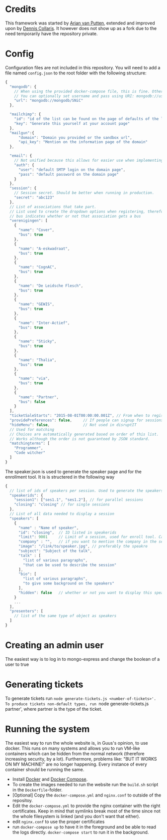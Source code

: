 # Credits
This framework was started by [Arian van Putten](https://github.com/arianvp), extended and improved upon by [Dennis Collaris](https://github.com/iamDecode). It however does not show up as a fork due to the need temporarily have the repository private.

# Config

Configuration files are not included in this repository. You will need to add a file named `config.json` to the root folder with the following structure:
```javascript
{
  "mongodb": {
    // When using the provided docker-compose file, this is fine. Otherwise change address. Port is optional
    // You can optionally set username and pass using URI: mongodb://user:password@localhost/SNiC
    "url": "mongodb://mongodb/SNiC"
  },

  "mailchimp": {
    "id": "id of the list can be found on the page of defaults of the list. Lists > DisruptIT > Settings > List name and campaign defaults > ListID on page (don't take form URL",
    "key": "Generate this yourself at your account page"
  },
  "mailgun":{
      "domain": "Domain you provided or the sandbox url",
      "api_key": "Mention on the information page of the domain"
  },

  "email": {
    // Not unified because this allows for easier use when implementing mailchimp
    "auth": {
      "user": "default SMTP login on the domain page",
      "pass": "default password on the domain page"
    }
  },
  "session": {
    // Session secret. Should be better when running in production.
    "secret": "abc123"
  },
  // List of associations that take part.
  // List used to create the dropdown options when registering, therefore partner
  // bus indicates whether or not that association gets a bus
  "verenigingen": [
    {
      "name": "Cover",
      "bus": true
    },
    {
      "name": "A-eskwadraat",
      "bus": true
    },
    {
      "name": "CognAC",
      "bus": true
    },
    {
      "name": "De Leidsche Flesch",
      "bus": true
    },
    {
      "name": "GEWIS",
      "bus": true
    },
    {
      "name": "Inter-Actief",
      "bus": true
    },
    {
      "name": "Sticky",
      "bus": true
    },
    {
      "name": "Thalia",
      "bus": true
    },
    {
      "name": "via",
      "bus": true
    },
    {
      "name": "Partner",
      "bus": false
    }
  ],
  "ticketSaleStarts": "2015-08-01T00:00:00.001Z", // From when to register
  "providePreferences": false,     // If people can signup for sessions.
  "hideMenu": false,               // Not used in disruptIT
  // Used for matching
  // Choices are automatically generated based on order of this list.
  // Works although the order is not guaranteed by JSON standard.
  "matchingterms": [
    "Programmer",
    "Code witcher"
  ]
}
```

The speaker.json is used to generate the speaker page and for the enrollment tool. It is is structered in the following way

```javascript
{
  // list of ids of speakers per session. Used to generate the speakers page
  "speakerids": {
    "session1": ["ses1.1", "ses1.2"], // for parallel sessions
    "closing": "closing" // for single sessions
  },
  // List of all data needed to display a session
  "speakers": [
    {
      "name" : "Name of speaker",
      "id": "closing",  // ID listed in speakerids
      "limit": 9001     // Limit of a session, used for enroll tool. Can be set to null (or left out) to ignore
      "company" : "",   // if you want to mention the company in the session piece
      "image": "/link/to/speaker.jpg", // preferably the speakre
      "subject": "Subject of the talk",
      "talk" : [
        "list of various paragraphs",
        "that can be used to describe the session"
      ],
      "bio": [
        "list of various paragraphs",
        "to give some background on the speakers"
      ],
      "hidden": false   // whether or not you want to display this speaker
    }
    ...
  ],
  "presenters": [
    // list of the same type of object as speakers
  ]
}


```

# Creating an admin user
The easiest way is to log in to mongo-express and change the boolean of a user to true

# Generating tickets

To generate tickets run `node generate-tickets.js <number-of-tickets>'. To produce tickets non-default types, run `node generate-tickets.js <number-of-tickets> partner', where partner is the type of the ticket.

# Running the system
The easiest way to run the whole website is, in Guus's opinion, to use docker. This runs on many systems and allows you to run VM-like containers which can be hidden from the normal network (therefore increasing security, by a lot). Furthermore, problems like: "BUT IT WORKS ON MY MACHINE!" are no longer happening. Every instance of every container should be running the same.

* Install [Docker](https://docs.docker.com/engine/installation/) and [Docker Compose](https://docs.docker.com/compose/install/).
* To create the images needed to run the website run the `build.sh` script in the `Dockerfile`-folder.
* [Optional] Copy the `docker-compose.yml` and `nginx.conf` to outside of the repositoy.
* Edit the `docker-compose.yml` to provide the nginx container with the right certificates. Keep in mind that symlinks break most of the time since not the whole filesystem is linked (and you don't want that either).
* edit `nginx.conf` to use the proper certificates
* run `docker-compose up` to have it in the foreground and be able to read the logs directly. `docker-compose start` to run it in the background.
